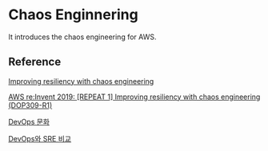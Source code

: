 # Chaos Enginnering

It introduces the chaos engineering for AWS.

## Reference

[Improving resiliency with chaos engineering](https://disaster-recovery.workshop.aws/en/intro/concepts/chaos-engineering.html)

[AWS re:Invent 2019: [REPEAT 1] Improving resiliency with chaos engineering (DOP309-R1)](https://www.youtube.com/watch?v=ztiPjey2rfY)

[DevOps 문화](https://www.redhat.com/ko/topics/devops)

[DevOps와 SRE 비교](https://www.redhat.com/ko/topics/devops/what-is-sre)
